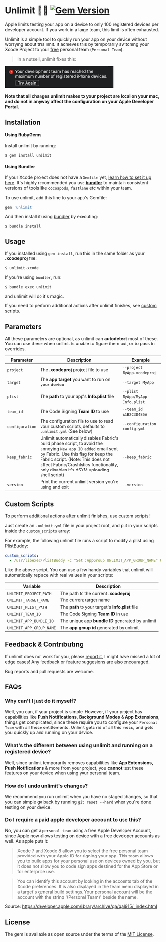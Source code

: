 # Unlimit 🚀📲 [![Gem Version](https://badge.fury.io/rb/unlimit.svg)](https://badge.fury.io/rb/unlimit)

Apple limits testing your app on a device to only 100 registered devices per developer account. If you work in a large team, this limit is often exhausted. 

Unlimit is a simple tool to quickly run your app on your device without worrying about this limit. It achieves this by temporarily switching your Xcode Project to your [free](https://github.com/biocross/unlimit#do-i-require-a-paid-apple-developer-account-to-use-this) personal team (`Personal Team`).

> In a nutsell, unlimit fixes this:

<img width="350" src="https://github.com/biocross/unlimit/raw/master/images/max_devices.png" alt="Xcode Device Limit Reached Error">

**Note that all changes unlimit makes to your project are local on your mac, and do not in anyway affect the configuration on your Apple Developer Portal.**

## Installation

#### Using RubyGems

Install unlimit by running:

```
$ gem install unlimit
```

#### Using Bundler 

If your Xcode project does not have a `Gemfile` yet, [learn how to set it up here](https://www.mokacoding.com/blog/ruby-for-ios-developers-bundler/). It's highly recommended you use [**bundler**](https://bundler.io/) to maintain consistent versions of tools like `cocoapods`, `fastlane` etc within your team. 

To use unlimit, add this line to your app's Gemfile:

```ruby
gem 'unlimit'
```

And then install it using [bundler](https://bundler.io/) by executing:

    $ bundle install


## Usage

If you installed using `gem install`, run this in the same folder as your **.xcodeproj** file:

```
$ unlimit-xcode
```

If you're using `bundler`, run:

    $ bundle exec unlimit

and unlimit will do it's magic.

If you need to perform additional actions after unlimit finishes, see [custom scripts](https://github.com/biocross/unlimit#custom-scripts).

## Parameters
All these parameters are optional, as unlimit can **autodetect** most of these. You can use these when unlimit is unable to figure them out, or to pass in overrides.

| Parameter | Description | Example |
| --- | --- | --- |
| `project` | The **.xcodeproj** project file to use | `--project MyApp.xcodeproj` |
| `target`  | The **app target** you want to run on your device | `--target MyApp` |
| `plist`   | The **path** to your app's **Info.plist** file | `--plist MyApp/MyApp-Info.plist` |
| `team_id`   | The Code Signing **Team ID** to use | `--team_id A1B2C3D4E5A` |
| `configuration`   | The configuration file to use to read your custom scripts, defaults to `.unlimit.yml` (See below) | `--configuration config.yml` |
| `keep_fabric`   | Unlimit automatically disables Fabric's build phase script, to avoid the annoying `New app ID added` email sent by Fabric. Use this flag for keep the Fabric script. (Note: This does not affect Fabric/Crashlytics functionality, only disables it's dSYM uploading shell script) | `--keep_fabric` |
| `version`   | Print the current unlimit version you're using and exit | `--version` |

## Custom Scripts

To perform additional actions after unlimit finishes, use custom scripts!

Just create an `.unlimit.yml` file in your project root, and put in your scripts inside the `custom_scripts` array:

For example, the following unlimit file runs a script to modify a plist using PlistBuddy:

```yaml
custom_scripts:
  - /usr/libexec/PlistBuddy -c "Set :AppGroup UNLIMIT_APP_GROUP_NAME" UNLIMIT_PLIST_PATH

```
Like the above script, You can use a few handy variables that unlimit will automatically replace with real values in your scripts:

| Variable | Description |
| --- | --- |
| `UNLIMIT_PROJECT_PATH` | The path to the current **.xcodeproj** |
| `UNLIMIT_TARGET_NAME`  | The current target name |
| `UNLIMIT_PLIST_PATH`   | The **path** to your target's **Info.plist** file |
| `UNLIMIT_TEAM_ID`   | The Code Signing **Team ID** in use |
| `UNLIMIT_APP_BUNDLE_ID` | The unique app **bundle ID** generated by unlimit |
| `UNLIMIT_APP_GROUP_NAME`   | The **app group id** generated by unlimit |

## Feedback & Contributing

If unlimit does not work for you, please [report it](https://github.com/biocross/unlimit/issues/new), I might have missed a lot of edge cases! Any feedback or feature suggesions are also encouraged.  

Bug reports and pull requests are welcome. 

## FAQs

### Why can't I just do it myself?

Well, you can, if your project is simple. However, if your project has capabilities like **Push Notifications**, **Background Modes** & **App Extensions**, things get complicated, since these require you to configure your `Personal Team` with all these entitlements. Unlimit gets rid of all this mess, and gets you quickly up and running on your device.

### What's the different between using unlimit and running on a registered device?

Well, since unlimit temporarily removes capabilities like **App Extensions, Push Notifications** & more from your project, you **cannot** test these features on your device when using your personal team.

### How do I undo unlimit's changes?

We recommend you run unlimit when you have no staged changes, so that you can simple go back by running `git reset --hard` when you're done testing on your device.

### Do I require a paid apple developer account to use this?

No, you can get a `personal team` using a free Apple Developer Account, since Apple now allows testing on device with a free developer accounts as well. As apple puts it: 

> Xcode 7 and Xcode 8 allow you to select the free personal team provided with your Apple ID for signing your app. This team allows you to build apps for your personal use on devices owned by you, but it does not allow you to code sign apps destined for the App Store or for enterprise use.

>You can identify this account by looking in the accounts tab of the Xcode preferences. It is also displayed in the team menu displayed in a target's general build settings. Your personal account will be the account with the string '(Personal Team)' beside the name.

Source: https://developer.apple.com/library/archive/qa/qa1915/_index.html

## License

The gem is available as open source under the terms of the [MIT License](https://opensource.org/licenses/MIT).
